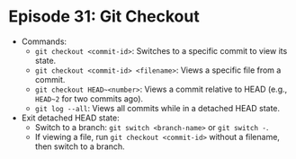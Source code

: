 # Episode 31: Git Checkout

- Commands:
  - `git checkout <commit-id>`: Switches to a specific commit to view its state.
  - `git checkout <commit-id> <filename>`: Views a specific file from a commit.
  - `git checkout HEAD~<number>`: Views a commit relative to HEAD (e.g., `HEAD~2` for two commits ago).
  - `git log --all`: Views all commits while in a detached HEAD state.
- Exit detached HEAD state:
  - Switch to a branch: `git switch <branch-name>` or `git switch -`.
  - If viewing a file, run `git checkout <commit-id>` without a filename, then switch to a branch.